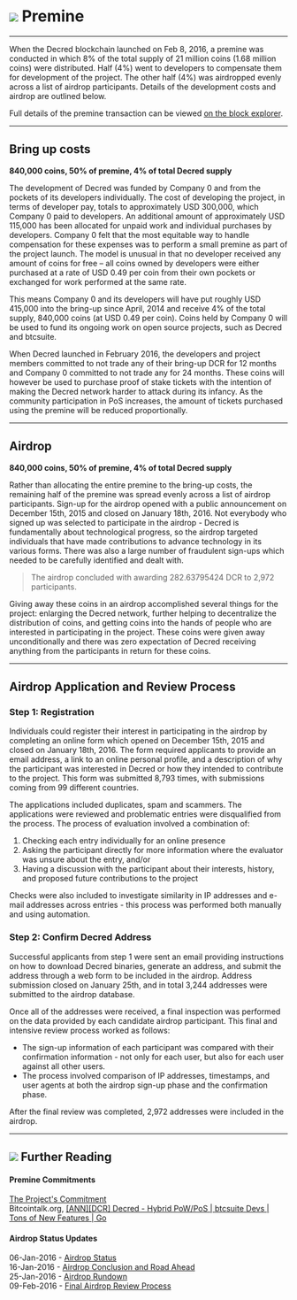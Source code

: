 # <img class="dcr-icon" src="/img/dcr-icons/PoWMine.svg" /> Premine

---

When the Decred blockchain launched on Feb 8, 2016, a premine was conducted in which 8% of the total supply of 21 million coins (1.68 million coins) were distributed. Half (4%) went to developers to compensate them for development of the project. The other half (4%) was airdropped evenly across a list of airdrop participants. Details of the development costs and airdrop are outlined below.

Full details of the premine transaction can be viewed [on the block explorer](https://explorer.dcrdata.org/tx/5e29cdb355b3fc7e76c98a9983cd44324b3efdd7815c866e33f6c72292cb8be6).

---

## Bring up costs

**840,000 coins, 50% of premine, 4% of total Decred supply**

The development of Decred was funded by Company 0 and from the pockets of its developers individually. The cost of developing the project, in terms of developer pay, totals to approximately USD 300,000, which Company 0 paid to developers. An additional amount of approximately USD 115,000 has been allocated for unpaid work and individual purchases by developers. Company 0 felt that the most equitable way to handle compensation for these expenses was to perform a small premine as part of the project launch. The model is unusual in that no developer received any amount of coins for free – all coins owned by developers were either purchased at a rate of USD 0.49 per coin from their own pockets or exchanged for work performed at the same rate.

This means Company 0 and its developers will have put roughly USD 415,000 into the bring-up since April, 2014 and receive 4% of the total supply, 840,000 coins (at USD 0.49 per coin). Coins held by Company 0 will be used to fund its ongoing work on open source projects, such as Decred and btcsuite.

When Decred launched in February 2016, the developers and project members committed to not trade any of their bring-up DCR for 12 months and Company 0 committed to not trade any for 24 months. These coins will however be used to purchase proof of stake tickets with the intention of making the Decred network harder to attack during its infancy. As the community participation in PoS increases, the amount of tickets purchased using the premine will be reduced proportionally.

---

## Airdrop

**840,000 coins, 50% of premine, 4% of total Decred supply**

Rather than allocating the entire premine to the bring-up costs, the remaining half of the premine was spread evenly across a list of airdrop participants. Sign-up for the airdrop opened with a public announcement on December 15th, 2015 and closed on January 18th, 2016. Not everybody who signed up was selected to participate in the airdrop - Decred is fundamentally about technological progress, so the airdrop targeted individuals that have made contributions to advance technology in its various forms. There was also a large number of fraudulent sign-ups which needed to be carefully identified and dealt with.

> The airdrop concluded with awarding 282.63795424 DCR to 2,972 participants.

Giving away these coins in an airdrop accomplished several things for the project: enlarging the Decred network, further helping to decentralize the distribution of coins, and getting coins into the hands of people who are interested in participating in the project. These coins were given away unconditionally and there was zero expectation of Decred receiving anything from the participants in return for these coins.

---

## Airdrop Application and Review Process

### Step 1: Registration

Individuals could register their interest in participating in the airdrop by completing an online form which opened on December 15th, 2015 and closed on January 18th, 2016.
The form required applicants to provide an email address, a link to an online personal profile, and a description of why the participant was interested in Decred or how they intended to contribute to the project.
This form was submitted 8,793 times, with submissions coming from 99 different countries.

The applications included duplicates, spam and scammers.
The applications were reviewed and problematic entries were disqualified from the process.
The process of evaluation involved a combination of:

1. Checking each entry individually for an online presence
1. Asking the participant directly for more information where the evaluator was unsure about the entry, and/or
1. Having a discussion with the participant about their interests, history, and proposed future contributions to the project

Checks were also included to investigate similarity in IP addresses and e-mail addresses across entries - this process was performed both manually and using automation.

### Step 2: Confirm Decred Address

Successful applicants from step 1 were sent an email providing instructions on how to download Decred binaries, generate an address, and submit the address through a web form to be included in the airdrop. Address submission closed on January 25th, and in total 3,244 addresses were submitted to the airdrop database.

Once all of the addresses were received, a final inspection was performed on the data provided by each candidate airdrop participant.
This final and intensive review process worked as follows:

* The sign-up information of each participant was compared with their confirmation information - not only for each user, but also for each user against all other users.
* The process involved comparison of IP addresses, timestamps, and user agents at both the airdrop sign-up phase and the confirmation phase.

After the final review was completed, 2,972 addresses were included in the airdrop.

---

## <img class="dcr-icon" src="/img/dcr-icons/Sources.svg" /> Further Reading

#### Premine Commitments

[The Project's Commitment](https://forum.decred.org/threads/the-projects-commitment.730/)  
Bitcointalk.org, [[ANN][DCR] Decred - Hybrid PoW/PoS | btcsuite Devs | Tons of New Features | Go](https://bitcointalk.org/index.php?topic=1290358.msg13412287#msg13412287)

#### Airdrop Status Updates

06-Jan-2016 - [Airdrop Status](https://forum.decred.org/threads/airdrop-status.121/)  
16-Jan-2016 - [Airdrop Conclusion and Road Ahead](https://forum.decred.org/threads/airdrop-conclusion-and-road-ahead.217/)  
25-Jan-2016 - [Airdrop Rundown](https://forum.decred.org/threads/airdrop-rundown.313/)  
09-Feb-2016 - [Final Airdrop Review Process](https://forum.decred.org/threads/final-airdrop-review-process.534/)